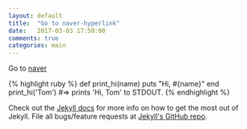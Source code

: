 ```yaml
---
layout: default
title:  "Go to naver-hyperlink"
date:   2017-03-03 17:50:00
comments: true
categories: main
---
```


Go to [naver][naver]

{% highlight ruby %}
def print_hi(name)
  puts "Hi, #{name}"
end
print_hi('Tom')
#=> prints 'Hi, Tom' to STDOUT.
{% endhighlight %}

Check out the [Jekyll docs][jekyll] for more info on how to get the most out of Jekyll. File all bugs/feature requests at [Jekyll's GitHub repo][jekyll-gh].

[jekyll-gh]: https://github.com/mojombo/jekyll
[jekyll]:    http://jekyllrb.com
[naver]: http://www.naver.com/
